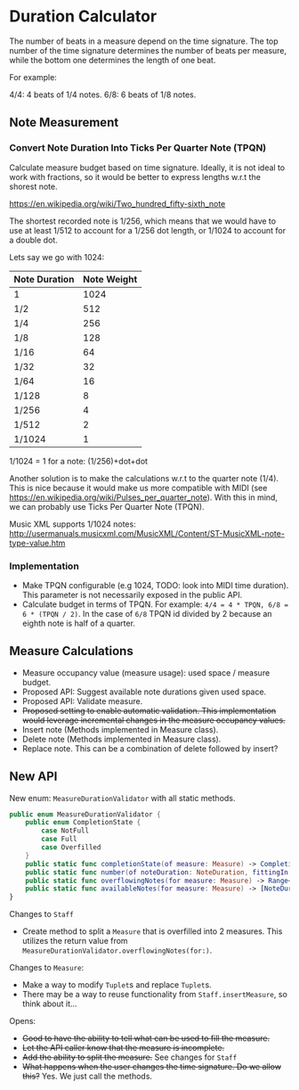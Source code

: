 # Duration Calculator

The number of beats in a measure depend on the time signature. The top number 
of the time signature determines the number of beats per measure, while the 
bottom one determines the length of one beat. 

For example:

4/4: 4 beats of 1/4 notes.
6/8: 6 beats of 1/8 notes.

## Note Measurement

### Convert Note Duration Into Ticks Per Quarter Note (TPQN)

Calculate measure budget based on time signature. Ideally, it is not ideal to
work with fractions, so it would be better to express lengths w.r.t the shorest
note.

https://en.wikipedia.org/wiki/Two_hundred_fifty-sixth_note

The shortest recorded note is 1/256, which means that we would have to
use at least 1/512 to account for a 1/256 dot length, or 1/1024 to account for a
double dot. 

Lets say we go with 1024: 


|Note Duration | Note Weight |
|--------------|-------------|
|1             |         1024|
|1/2           |          512|
|1/4           |          256|
|1/8           |          128|
|1/16          |           64|
|1/32          |           32|
|1/64          |           16|
|1/128         |            8|
|1/256         |            4|
|1/512         |            2|
|1/1024        |            1|

1/1024 = 1 for a note: (1/256)+dot+dot

Another solution is to make the calculations w.r.t to the quarter note (1/4).
This is nice because it would make us more compatible with MIDI (see 
https://en.wikipedia.org/wiki/Pulses_per_quarter_note). With this in mind, 
we can probably use Ticks Per Quarter Note (TPQN).

Music XML supports 1/1024 notes:
http://usermanuals.musicxml.com/MusicXML/Content/ST-MusicXML-note-type-value.htm

### Implementation

- Make TPQN configurable (e.g 1024, TODO: look into MIDI time duration). This
  parameter is not necessarily exposed in the public API.
- Calculate budget in terms of TPQN. For example: `4/4 = 4 * TPQN, 6/8 = 6 * (TPQN / 2)`.
  In the case of `6/8` TPQN id divided by 2 because an eighth note is half of a quarter.

## Measure Calculations

- Measure occupancy value (measure usage): used space / measure budget.
- Proposed API: Suggest available note durations given used space. 
- Proposed API: Validate measure.
- ~~Proposed setting to enable automatic validation. This implementation would
  leverage incremental changes in the measure occupancy values.~~
- Insert note (Methods implemented in Measure class).
- Delete note (Methods implemented in Measure class).
- Replace note. This can be a combination of delete followed by insert?

## New API

New enum: `MeasureDurationValidator` with all static methods.

```swift
public enum MeasureDurationValidator {
    public enum CompletionState {
        case NotFull
        case Full
        case Overfilled
    }
    public static func completionState(of measure: Measure) -> CompletionState
    public static func number(of noteDuration: NoteDuration, fittingIn: Measure) -> Int
    public static func overflowingNotes(for measure: Measure) -> Range<Int>?
    public static func availableNotes(for measure: Measure) -> [NoteDuration : Int]
}
```

Changes to `Staff`
- Create method to split a `Measure` that is overfilled into 2 measures. This utilizes the return value from `MeasureDurationValidator.overflowingNotes(for:)`.

Changes to `Measure`:
- Make a way to modify `Tuplet`s and replace `Tuplet`s.
- There may be a way to reuse functionality from `Staff.insertMeasure`, so think about it...

Opens:
- ~~Good to have the ability to tell what can be used to fill the measure.~~
- ~~Let the API caller know that the measure is incomplete.~~
- ~~Add the ability to split the measure.~~ See changes for `Staff`
- ~~What happens when the user changes the time signature. Do we allow this?~~ Yes. We just call the methods.

